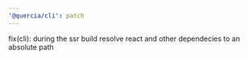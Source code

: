 ```yaml
---
'@quercia/cli': patch
---
```


fix(cli): during the ssr build resolve react and other dependecies to an
absolute path
